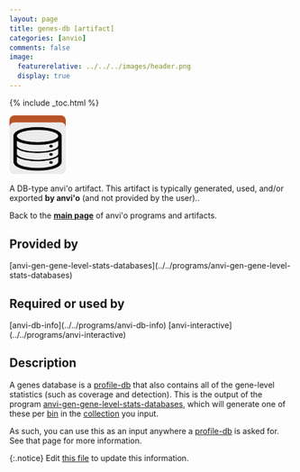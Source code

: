 ```yaml
---
layout: page
title: genes-db [artifact]
categories: [anvio]
comments: false
image:
  featurerelative: ../../../images/header.png
  display: true
---
```



{% include _toc.html %}


<img src="../../images/icons/DB.png" alt="DB" style="width:100px; border:none" />

A DB-type anvi'o artifact. This artifact is typically generated, used, and/or exported **by anvi'o** (and not provided by the user)..

Back to the **[main page](../../)** of anvi'o programs and artifacts.

## Provided by


<p style="text-align: left" markdown="1"><span class="artifact-p">[anvi-gen-gene-level-stats-databases](../../programs/anvi-gen-gene-level-stats-databases)</span></p>


## Required or used by


<p style="text-align: left" markdown="1"><span class="artifact-r">[anvi-db-info](../../programs/anvi-db-info)</span> <span class="artifact-r">[anvi-interactive](../../programs/anvi-interactive)</span></p>


## Description

A genes database is a <span class="artifact-n">[profile-db](/software/anvio/help/7/artifacts/profile-db)</span> that also contains all of the gene-level statistics (such as coverage and detection). This is the output of the program <span class="artifact-n">[anvi-gen-gene-level-stats-databases](/software/anvio/help/7/programs/anvi-gen-gene-level-stats-databases)</span>, which will generate one of these per <span class="artifact-n">[bin](/software/anvio/help/7/artifacts/bin)</span> in the <span class="artifact-n">[collection](/software/anvio/help/7/artifacts/collection)</span> you input. 

As such, you can use this as an input anywhere a <span class="artifact-n">[profile-db](/software/anvio/help/7/artifacts/profile-db)</span> is asked for. See that page for more information. 


{:.notice}
Edit [this file](https://github.com/merenlab/anvio/tree/master/anvio/docs/artifacts/genes-db.md) to update this information.

